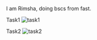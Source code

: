 I am Rimsha, doing bscs from fast.

Task1
![task1](https://user-images.githubusercontent.com/69399017/153471355-32f9d670-bffb-4e7e-a341-76d0b340ed05.PNG)

Task2
![task2](https://user-images.githubusercontent.com/69399017/153705767-c0482f91-c9f2-49d9-b4a3-8acb59e61142.PNG)



